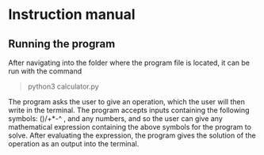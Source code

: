 # Instruction manual

## Running the program
After navigating into the folder where the program file is located, it can be run with the command
> python3 calculator.py

The program asks the user to give an operation, which the user will then write in the terminal.
The program accepts inputs containing the following symbols: ()/+*-^ , and any numbers, and so the user
can give any mathematical expression containing the above symbols for the program to solve. After evaluating
the expression, the program gives the solution of the operation as an output into the terminal.



